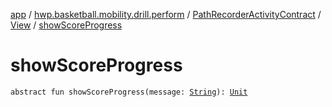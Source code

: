 [app](../../../index.md) / [hwp.basketball.mobility.drill.perform](../../index.md) / [PathRecorderActivityContract](../index.md) / [View](index.md) / [showScoreProgress](.)

# showScoreProgress

`abstract fun showScoreProgress(message: `[`String`](https://kotlinlang.org/api/latest/jvm/stdlib/kotlin/-string/index.html)`): `[`Unit`](https://kotlinlang.org/api/latest/jvm/stdlib/kotlin/-unit/index.html)